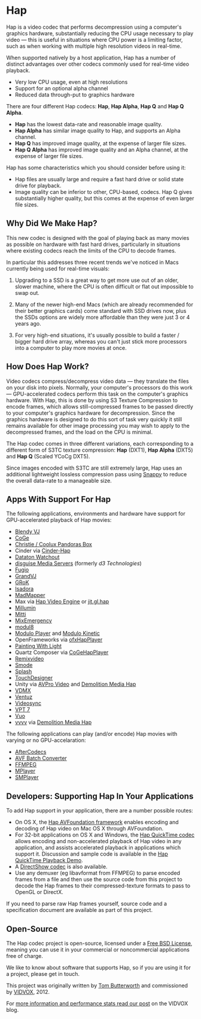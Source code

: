 Hap
====

Hap is a video codec that performs decompression using a computer's graphics hardware, substantially reducing the CPU usage necessary to play video — this is useful in situations where CPU power is a limiting factor, such as when working with multiple high resolution videos in real-time.

When supported natively by a host application, Hap has a number of distinct advantages over other codecs commonly used for real-time video playback.

- Very low CPU usage, even at high resolutions
- Support for an optional alpha channel
- Reduced data through-put to graphics hardware

There are four different Hap codecs: **Hap**, **Hap Alpha**, **Hap Q** and **Hap Q Alpha**.

- **Hap** has the lowest data-rate and reasonable image quality.
- **Hap Alpha** has similar image quality to Hap, and supports an Alpha channel.
- **Hap Q** has improved image quality, at the expense of larger file sizes.
- **Hap Q Alpha** has improved image quality and an Alpha channel, at the expense of larger file sizes.

Hap has some characteristics which you should consider before using it:

- Hap files are usually large and require a fast hard drive or solid state drive for playback.
- Image quality can be inferior to other, CPU-based, codecs. Hap Q gives substantially higher quality, but this comes at the expense of even larger file sizes.

Why Did We Make Hap?
---

This new codec is designed with the goal of playing back as many movies as possible on hardware with fast hard drives, particularly in situations where existing codecs reach the limits of the CPU to decode frames.

In particular this addresses three recent trends we've noticed in Macs currently being used for real-time visuals:

1. Upgrading to a SSD is a great way to get more use out of an older, slower machine, where the CPU is often difficult or flat out impossible to swap out.

2. Many of the newer high-end Macs (which are already recommended for their better graphics cards) come standard with SSD drives now, plus the SSDs options are widely more affordable than they were just 3 or 4 years ago.

3. For very high-end situations, it's usually possible to build a faster / bigger hard drive array, whereas you can't just stick more processors into a computer to play more movies at once.

How Does Hap Work?
----

Video codecs compress/decompress video data — they translate the files on your disk into pixels. Normally, your computer's processors do this work — GPU-accelerated codecs perform this task on the computer's graphics hardware. With Hap, this is done by using S3 Texture Compression to encode frames, which allows still-compressed frames to be passed directly to your computer's graphics hardware for decompression. Since the graphics hardware is designed to do this sort of task very quickly it still remains available for other image processing you may wish to apply to the decompressed frames, and the load on the CPU is minimal.

The Hap codec comes in three different variations, each corresponding to a different form of S3TC texture compression: 
**Hap** (DXT1), **Hap Alpha** (DXT5) and **Hap Q** (Scaled YCoCg DXT5).

Since images encoded with S3TC are still extremely large, Hap uses an additional lightweight lossless compression pass using [Snappy](http://code.google.com/p/snappy/) to reduce the overall data-rate to a manageable size.

Apps With Support For Hap
----

The following applications, environments and hardware have support for GPU-accelerated playback of Hap movies:

- [Blendy VJ](http://www.blendyvj.com/)
- [CoGe](http://cogevj.hu)
- [Christie / Coolux Pandoras Box](http://www.coolux.de)
- Cinder via [Cinder-Hap](http://github.com/rsodre/Cinder-Hap)
- [Dataton Watchout](http://www.dataton.com/watchout)
- [disguise Media Servers](https://www.disguise.one/) (formerly _d3 Technologies_)
- [Fugio](http://www.bigfug.com/software/fugio/)
- [GrandVJ](http://vj-dj.arkaos.net/grandvj/about)
- [GRoK](http://techlife.sg/GRoK/)
- [Isadora](http://troikatronix.com)
- [MadMapper](http://www.madmapper.com/)
- Max via [Hap Video Engine](https://cycling74.com/forums/topic/announcing-hap-video-engine/) or [jit.gl.hap](http://cycling74.com/toolbox/jit-gl-hap/)
- [Millumin](http://www.millumin.com)
- [Mitti](http://imimot.com/mitti/)
- [MixEmergency](http://www.inklen.com/mixemergency/)
- [modul8](http://www.garagecube.com/)
- [Modulo Player](http://modulo-pi.com/en/) and [Modulo Kinetic](http://www.modulo-pi.com/products/modulo-kinetic/)
- OpenFrameworks via [ofxHapPlayer](http://github.com/bangnoise/ofxHapPlayer)
- [Painting With Light](http://www.bigfug.com/software/painting-with-light/)
- Quartz Composer via [CoGeHapPlayer](https://github.com/lov/CoGeHapPlayer)
- [Remixvideo](http://mixvibes.com/remixvideo)
- [Smode](http://smode.fr)
- [Splash](https://gitlab.com/sat-metalab/splash/wikis/home)
- [TouchDesigner](http://www.derivative.ca)
- Unity via [AVPro Video](https://www.assetstore.unity3d.com/en/#!/content/56355) and [Demolition Media Hap](https://www.assetstore.unity3d.com/en/#!/content/78908)
- [VDMX](http://www.vidvox.net)
- [Ventuz](http://www.ventuz.com)
- [Videosync](http://videosync.info/)
- [VPT 7](http://hcgilje.wordpress.com/vpt/)
- [Vuo](http://vuo.org/)
- [vvvv](https://vvvv.org/) via [Demolition Media Hap](https://vvvv.org/contribution/demolition-media-hap-player)

The following applications can play (and/or encode) Hap movies with varying or no GPU-accelaration:

- [AfterCodecs](https://aescripts.com/aftercodecs/)
- [AVF Batch Converter](https://github.com/Vidvox/hap-in-avfoundation/releases)
- [FFMPEG](https://ffmpeg.org)
- [MPlayer](http://www.mplayerhq.hu)
- [SMPlayer](http://smplayer.sourceforge.net/)

Developers: Supporting Hap In Your Applications
----

To add Hap support in your application, there are a number possible routes:

- On OS X, the [Hap AVFoundation framework](http://github.com/Vidvox/hap-in-avfoundation) enables encoding and decoding of Hap video on Mac OS X through AVFoundation.
- For 32-bit applications on OS X and Windows, the [Hap QuickTime codec](http://github.com/vidvox/hap-qt-codec/) allows encoding and non-accelerated playback of Hap video in any application, and assists accelerated playback in applications which support it. Discussion and sample code is available in the [Hap QuickTime Playback Demo](https://github.com/vidvox/hap-quicktime-playback-demo).
- A [DirectShow codec](http://www.renderheads.com/portfolio/HapDirectShow/) is also available.
- Use any demuxer (eg libavformat from FFMPEG) to parse encoded frames from a file and then use the source code from this project to decode the Hap frames to their compressed-texture formats to pass to OpenGL or DirectX.

If you need to parse raw Hap frames yourself, source code and a specification document are available as part of this project.

Open-Source
----

The Hap codec project is open-source, licensed under a [Free BSD License](https://github.com/vidvox/hap/blob/master/LICENSE), meaning you can use it in your commercial or noncommercial applications free of charge.

We like to know about software that supports Hap, so if you are using it for a project, please get in touch.

This project was originally written by [Tom Butterworth](http://kriss.cx/tom/) and commissioned by [VIDVOX](http://www.vidvox.net), 2012.

For [more information and performance stats read our post](http://vdmx.vidvox.net/blog/hap) on the VIDVOX blog.
